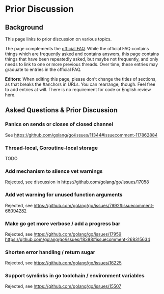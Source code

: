 # Prior Discussion

## Background

This page links to prior discussion on various topics.

The page complements the [official FAQ](https://golang.org/doc/faq). While the official FAQ contains things which are frequently asked and contains answers, this page contains things that have been repeatedly asked, but maybe not frequently, and only needs to link to one or more previous threads.  Over time, these entries may graduate to entries in the official FAQ.

**Editors:** When editing this page, please don't change the titles of sections, as that breaks the #anchors in URLs. You can rearrange, though. Feel free to add entries at will. There is no requirement for code or English review here.

## Asked Questions & Prior Discussion

### Panics on sends or closes of closed channel

See https://github.com/golang/go/issues/11344#issuecomment-117862884

### Thread-local, Goroutine-local storage

TODO

### Add mechanism to silence vet warnings

Rejected, see discussion in https://github.com/golang/go/issues/17058

### Add vet warning for unused function arguments

Rejected, see https://github.com/golang/go/issues/7892#issuecomment-66094282

### Make go get more verbose / add a progress bar

Rejected, see
https://github.com/golang/go/issues/17959
https://github.com/golang/go/issues/18388#issuecomment-268315634

### Shorten error handling / return sugar

Rejected, see
https://github.com/golang/go/issues/16225

### Support symlinks in go toolchain / environment variables

Rejected, see
https://github.com/golang/go/issues/15507
